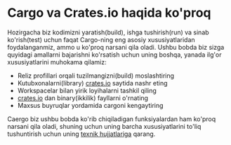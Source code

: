 # Cargo va Crates.io haqida ko'proq

Hozirgacha biz kodimizni yaratish(build), ishga tushirish(run) va sinab ko'rish(test) uchun faqat Cargo-ning eng asosiy xususiyatlaridan foydalanganmiz, ammo u ko'proq narsani qila oladi. Ushbu bobda biz sizga quyidagi amallarni bajarishni ko'rsatish uchun uning boshqa, yanada ilg'or xususiyatlarini muhokama qilamiz:

* Reliz profillari orqali tuzilmangizni(build) moslashtiring
* Kutubxonalarni(library) [crates.io](https://crates.io/)<!-- ignore -->  saytida nashr eting
* Workspacelar bilan yirik loyihalarni tashkil qiling
* [crates.io](https://crates.io/)<!-- ignore -->  dan binary(ikkilik) fayllarni o'rnating
* Maxsus buyruqlar yordamida cargoni kengaytiring

Caergo biz ushbu bobda ko'rib chiqiladigan funksiyalardan ham ko'proq narsani qila oladi, shuning uchun uning barcha xususiyatlarini to'liq tushuntirish uchun uning [texnik hujjatlariga](https://doc.rust-lang.org/cargo/) qarang.
